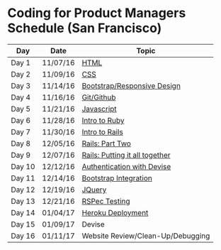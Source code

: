 # Coding for Product Managers Schedule (San Francisco)


| Day | Date | Topic |
|-----|-------|------|
| Day 1 | 11/07/16 | <a href="https://github.com/product-school/Lesson-1-HTML-CSS">HTML</a> |
| Day 2 | 11/09/16 | <a href="https://github.com/product-school/Lesson-2-CSS">CSS</a> |
| Day 3 | 11/14/16 | <a href="https://github.com/product-school/bootstrap-lesson">Bootstrap/Responsive Design</a>|
| Day 4 | 11/16/16 | <a href="https://github.com/product-school/git-and-github">Git/Github</a>|
| Day 5 | 11/21/16 | <a href="https://github.com/product-school/javascript-lesson">Javascript</a>|
| Day 6 | 11/28/16 | <a href="https://github.com/product-school/ruby-lesson">Intro to Ruby</a>|
| Day 7 | 11/30/16 | <a href="https://github.com/product-school/rails-lesson">Intro to Rails</a>|
| Day 8 | 12/05/16 | <a href="https://github.com/product-school/rails-pt2-lesson">Rails: Part Two</a>|
| Day 9 | 12/07/16 | <a href="https://github.com/product-school/rails-putting-it-all-together">Rails: Putting it all together<a>|
| Day 10 | 12/12/16 | <a href="https://github.com/product-school/rails-devise">Authentication with Devise</a>|
| Day 11 | 12/14/16 | <a href="https://github.com/product-school/bootstrap-rails">Bootstrap Integration</a>|
| Day 12 | 12/19/16 | <a href="https://github.com/product-school/jquery-lesson">JQuery</a>|
| Day 13 | 12/21/16 | <a href="https://github.com/product-school/unit-testing">RSPec Testing</a>|
| Day 14 | 01/04/17 | <a href="https://github.com/product-school/heroku-lesson">Heroku Deployment</a>|
| Day 15 | 01/09/17 | Devise|
| Day 16 | 01/11/17 | Website Review/Clean-Up/Debugging|
